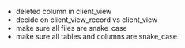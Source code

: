 - deleted column in client_view
- decide on client_view_record vs client_view
- make sure all files are snake_case
- make sure all tables and columns are snake_case

